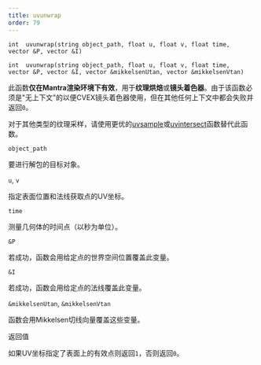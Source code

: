 ```yaml
---
title: uvunwrap
order: 79
---
```


`int  uvunwrap(string object_path, float u, float v, float time, vector &P, vector &I)`

`int  uvunwrap(string object_path, float u, float v, float time, vector &P, vector &I, vector &mikkelsenUtan, vector &mikkelsenVtan)`

此函数**仅在Mantra渲染环境下有效**，用于**纹理烘焙**或**镜头着色器**。由于该函数必须是"无上下文"的以便CVEX镜头着色器使用，但在其他任何上下文中都会失败并返回`0`。

对于其他类型的纹理采样，请使用更优的[uvsample](uvsample.html "使用UV属性在特定UV坐标处插值属性值")或[uvintersect](uvintersect.html "此函数计算指定光线与UV空间中几何体的交点")函数替代此函数。

`object_path`

要进行解包的目标对象。

`u`, `v`

指定表面位置和法线获取点的UV坐标。

`time`

测量几何体的时间点（以秒为单位）。

`&P`

若成功，函数会用给定点的世界空间位置覆盖此变量。

`&I`

若成功，函数会用给定点的法线覆盖此变量。

`&mikkelsenUtan`, `&mikkelsenVtan`

函数会用Mikkelsen切线向量覆盖这些变量。

返回值

如果UV坐标指定了表面上的有效点则返回`1`，否则返回`0`。
